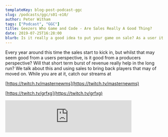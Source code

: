 ```yaml
---
templateKey: blog-post-podcast-ggc
slug: /podcasts/ggc/s01-e10/
author: Peter Witham
tags: ["Podcast", "GGC"]
title: Geezers Who Game and Code - Are Sales Really A Good Thing?
date: 2019-07-25T16:28:00
blurb: Is it really a good idea to put your game on sale? As a user it might seem like a good deal too, but in the long run is it a bad thing? We discuss both sides.
---
```


Every year around this time the sales start to kick in, but whilst that may seem good from a users perspective, is it good from a producers perspective? Will that short term burst of revenue really help in the long run?
We talk about this and using sales to bring back players that may of moved on.
While you are at it, catch our streams at

[https://twitch.tv/masternewms](https://twitch.tv/masternewms)

[https://twitch.tv/grfxg](https://twitch.tv/grfxg)

<iframe src="https://anchor.fm/gamecode/embed/episodes/Are-sales-really-a-good-thing--We-discuss-both-sides-of-the-argument-e4ml9d" height="102" width="400" frameborder="0" scrolling="no"></iframe>
